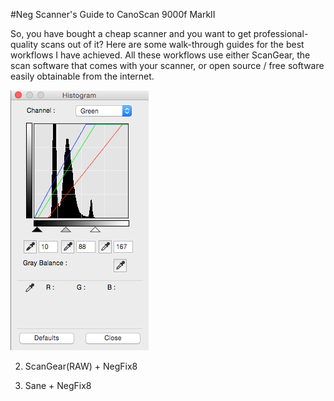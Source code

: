 #Neg Scanner's Guide to CanoScan 9000f MarkII

So, you have bought a cheap scanner and you want to get professional-quality scans out of it?
Here are some walk-through guides for the best workflows I have achieved.
All these workflows use either ScanGear, the scan software that comes with your scanner, or open source / free software easily obtainable from the internet.

![Picture](https://github.com/retrography/scan/blob/master/assets/histog.png)

2) ScanGear(RAW) + NegFix8

3) Sane + NegFix8
